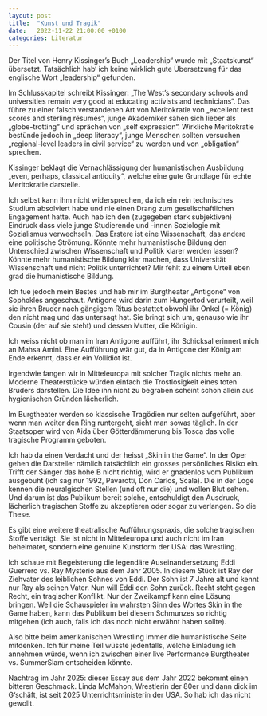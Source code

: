 ```yaml
---
layout: post
title:  "Kunst und Tragik"
date:   2022-11-22 21:00:00 +0100
categories: Literatur
---
```

Der Titel von Henry Kissinger’s Buch „Leadership“ wurde mit „Staatskunst“ übersetzt. Tatsächlich hab‘ ich keine wirklich gute Übersetzung für das englische Wort „leadership“ gefunden.

Im Schlusskapitel schreibt Kissinger: „The West’s secondary schools and universities remain very good at educating activists and technicians“. Das führe zu einer falsch verstandenen Art von Meritokratie von „excellent test scores and sterling résumés“, junge Akademiker sähen sich lieber als „globe-trotting“ und sprächen von „self expression“. Wirkliche Meritokratie bestünde jedoch in „deep literacy“, junge Menschen sollten versuchen „regional-level leaders in civil service“ zu werden und von „obligation“ sprechen.

Kissinger beklagt die Vernachlässigung der humanistischen Ausbildung „even, perhaps, classical antiquity“, welche eine gute Grundlage für echte Meritokratie darstelle.

Ich selbst kann ihm nicht widersprechen, da ich ein rein technisches Studium absolviert habe und nie einen Drang zum gesellschaftlichen Engagement hatte. Auch hab ich den (zugegeben stark subjektiven) Eindruck dass viele junge Studierende und -innen Soziologie mit Sozialismus verwechseln. Das Erstere ist eine Wissenschaft, das andere eine politische Strömung. Könnte mehr humanistische Bildung den Unterschied zwischen Wissenschaft und Politik klarer werden lassen? Könnte mehr humanistische Bildung klar machen, dass Universität Wissenschaft und nicht Politik unterrichtet? Mir fehlt zu einem Urteil eben grad die humanistische Bildung.

Ich tue jedoch mein Bestes und hab mir im Burgtheater „Antigone“ von Sophokles angeschaut. Antigone wird darin zum Hungertod verurteilt, weil sie ihren Bruder nach gängigem Ritus bestattet obwohl ihr Onkel (= König) den nicht mag und das untersagt hat. Sie bringt sich um, genauso wie ihr Cousin (der auf sie steht) und dessen Mutter, die Königin.

Ich weiss nicht ob man im Iran Antigone aufführt, ihr Schicksal erinnert mich an Mahsa Amini. Eine Aufführung wär gut, da in Antigone der König am Ende erkennt, dass er ein Vollidiot ist.

Irgendwie fangen wir in Mitteleuropa mit solcher Tragik nichts mehr an. Moderne Theaterstücke würden einfach die Trostlosigkeit eines toten Bruders darstellen. Die Idee ihn nicht zu begraben scheint schon allein aus hygienischen Gründen lächerlich.

Im Burgtheater werden so klassische Tragödien nur selten aufgeführt, aber wenn man weiter den Ring runtergeht, sieht man sowas täglich. In der Staatsoper wird von Aida über Götterdämmerung bis Tosca das volle tragische Programm geboten.

Ich hab da einen Verdacht und der heisst „Skin in the Game“. In der Oper gehen die Darsteller nämlich tatsächlich ein grosses persönliches Risiko ein. Trifft der Sänger das hohe B nicht richtig, wird er gnadenlos vom Publikum ausgebuht (ich sag nur 1992, Pavarotti, Don Carlos, Scala). Die in der Loge kennen die neuralgischen Stellen (und oft nur die) und wollen Blut sehen. Und darum ist das Publikum bereit solche, entschuldigt den Ausdruck, lächerlich tragischen Stoffe zu akzeptieren oder sogar zu verlangen. So die These.

Es gibt eine weitere theatralische Aufführungspraxis, die solche tragischen Stoffe verträgt. Sie ist nicht in Mitteleuropa und auch nicht im Iran beheimatet, sondern eine genuine Kunstform der USA: das Wrestling.

Ich schaue mit Begeisterung die legendäre Auseinandersetzung Eddi Guerrero vs. Ray Mysterio aus dem Jahr 2005. In diesem Stück ist Ray der Ziehvater des leiblichen Sohnes von Eddi. Der Sohn ist 7 Jahre alt und kennt nur Ray als seinen Vater. Nun will Eddi den Sohn zurück. Recht steht gegen Recht, ein tragischer Konflikt. Nur der Zweikampf kann eine Lösung bringen. Weil die Schauspieler im wahrsten Sinn des Wortes Skin in the Game haben, kann das Publikum bei diesem Schmunzes so richtig mitgehen (ich auch, falls ich das noch nicht erwähnt haben sollte).

Also bitte beim amerikanischen Wrestling immer die humanistische Seite mitdenken. Ich für meine Teil wüsste jedenfalls, welche Einladung ich annehmen würde, wenn ich zwischen einer live Performance Burgtheater vs. SummerSlam entscheiden könnte.

Nachtrag im Jahr 2025: dieser Essay aus dem Jahr 2022 bekommt einen bitteren Geschmack. Linda McMahon, Wrestlerin der 80er und dann dick im G‘schäft, ist seit 2025 Unterrichtsministerin der USA. So hab ich das nicht gewollt.
